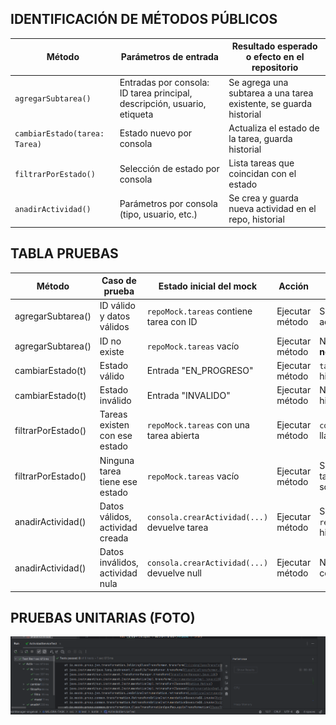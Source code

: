 
## IDENTIFICACIÓN DE MÉTODOS PÚBLICOS

| Método                        | Parámetros de entrada                                                    | Resultado esperado o efecto en el repositorio                     |
| ----------------------------- | ------------------------------------------------------------------------ | ----------------------------------------------------------------- |
| `agregarSubtarea()`           | Entradas por consola: ID tarea principal, descripción, usuario, etiqueta | Se agrega una subtarea a una tarea existente, se guarda historial |
| `cambiarEstado(tarea: Tarea)` | Estado nuevo por consola                                                 | Actualiza el estado de la tarea, guarda historial                 |
| `filtrarPorEstado()`          | Selección de estado por consola                                          | Lista tareas que coincidan con el estado                          |
| `anadirActividad()`           | Parámetros por consola (tipo, usuario, etc.)                             | Se crea y guarda nueva actividad en el repo, historial            |


## TABLA PRUEBAS

| Método             | Caso de prueba                  | Estado inicial del mock                      | Acción          | Resultado esperado                                             |
| ------------------ | ------------------------------- | -------------------------------------------- | --------------- | -------------------------------------------------------------- |
| agregarSubtarea()  | ID válido y datos válidos       | `repoMock.tareas` contiene tarea con ID      | Ejecutar método | Subtarea añadida, historial actualizado                        |
| agregarSubtarea()  | ID no existe                    | `repoMock.tareas` vacío                      | Ejecutar método | No se agrega nada, historial **no** llamado                    |
| cambiarEstado(t)   | Estado válido                   | Entrada "EN\_PROGRESO"                       | Ejecutar método | `tarea.actualizarEstado(...)`, historial actualizado           |
| cambiarEstado(t)   | Estado inválido                 | Entrada "INVALIDO"                           | Ejecutar método | No se cambia estado, historial **no** llamado                  |
| filtrarPorEstado() | Tareas existen con ese estado   | `repoMock.tareas` con una tarea abierta      | Ejecutar método | `consola.listarTareas(...)` llamada con lista filtrada         |
| filtrarPorEstado() | Ninguna tarea tiene ese estado  | `repoMock.tareas` vacío                      | Ejecutar método | Se muestra mensaje: "No hay tareas con el estado solicitado."  |
| anadirActividad()  | Datos válidos, actividad creada | `consola.crearActividad(...)` devuelve tarea | Ejecutar método | Se llama a `repo.aniadirActividad(...)`, historial actualizado |
| anadirActividad()  | Datos inválidos, actividad nula | `consola.crearActividad(...)` devuelve null  | Ejecutar método | No se llama a repo, historial con mensaje de error             |


## PRUEBAS UNITARIAS (FOTO)
![img.png](img.png)